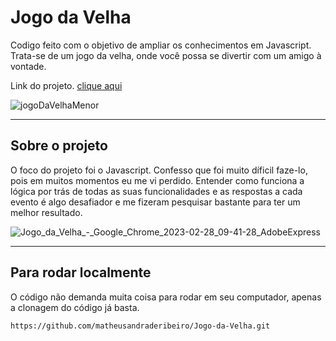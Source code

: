 # Jogo da Velha

Codigo feito com o objetivo de ampliar os conhecimentos em Javascript. Trata-se de um jogo da velha, onde você possa se divertir com um amigo à vontade.

Link do projeto. [clique aqui](https://battle-between-x-and-o.netlify.app/)

![jogoDaVelhaMenor](https://i.im.ge/2023/02/28/7DHTGa.jogoDaVelhaMenor.jpg)

---
## Sobre o projeto

O foco do projeto foi o Javascript. Confesso que foi muito díficil faze-lo, pois em muitos momentos eu me vi perdido. Entender como funciona a lógica por trás de todas as suas funcionalidades e as respostas a cada evento é algo desafiador e me fizeram pesquisar bastante para ter um melhor resultado.

![Jogo_da_Velha_-_Google_Chrome_2023-02-28_09-41-28_AdobeExpress](https://i.im.ge/2023/02/28/7DzNO6.Jogo-da-Velha-Google-Chrome-2023-02-28-09-41-28-AdobeExpress.gif)

---

## Para rodar localmente
O código não demanda muita coisa para rodar em seu computador, apenas a clonagem do código já basta.
```
https://github.com/matheusandraderibeiro/Jogo-da-Velha.git
```
